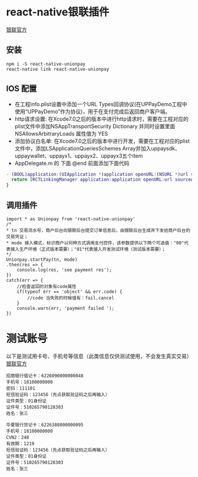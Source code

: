 # react-native银联插件
[银联官方](https://open.unionpay.com/ajweb/product/detail?id=3)
## 安装
```
npm i -S react-native-unionpay
react-native link react-native-unionpay
```

## IOS 配置

- 在工程info.plist设置中添加一个URL Types回调协议(在UPPayDemo工程中使用“UPPayDemo”作为协议)，用于在支付完成后返回商户客户端。
- http请求设置: 在Xcode7.0之后的版本中进行http请求时，需要在工程对应的plist文件中添加NSAppTransportSecurity  Dictionary 并同时设置里面NSAllowsArbitraryLoads 属性值为 YES
- 添加协议白名单: 在Xcode7.0之后的版本中进行开发，需要在工程对应的plist文件中，添加LSApplicationQueriesSchemes  Array并加入uppaysdk、uppaywallet、uppayx1、uppayx2、uppayx3五个item
- AppDelegate.m 的 下面 @end 前面添加下面代码

```m
- (BOOL)application:(UIApplication *)application openURL:(NSURL *)url sourceApplication:(NSString *)sourceApplication annotation:(id)annotation {
  return [RCTLinkingManager application:application openURL:url sourceApplication:sourceApplication annotation:annotation];
}
```
## 	调用插件

```
import * as Unionpay from 'react-native-unionpay'
/*
* tn 交易流水号，商户后台向银联后台提交订单信息后，由银联后台生成并下发给商户后台的交易凭证；
* mode 接入模式，标识商户以何种方式调用支付控件，该参数提供以下两个可选值："00"代表接入生产环境（正式版本需要）；"01"代表接入开发测试环境（测试版本需要）；
*/
Unionpay.startPay(tn, mode)
.then(res => {
	console.log(res, 'see payment res');
})
catch(err => {
	//检查返回的对象有code属性
	if(typeof err == 'object' && err.code) {
		//code 当失败的时候值有：fail,cancel
	}
	console.warn(err, 'payment failed ');
})
```

# 测试账号
以下是测试用卡号、手机号等信息（此类信息仅供测试使用，不会发生真实交易）
[银联官方](https://open.unionpay.com/ajweb/product/detail?id=3)
```
招商银行借记卡：6226090000000048  
手机号：18100000000  
密码：111101
短信验证码：123456（先点获取验证码之后再输入）  
证件类型：01身份证  
证件号：510265790128303  
姓名：张三
```
```
华夏银行贷记卡：6226388000000095
手机号：18100000000
CVN2：248
有效期：1219
短信验证码：123456（先点获取验证码之后再输入）
证件类型：01身份证
证件号：510265790128303
姓名：张三
```
